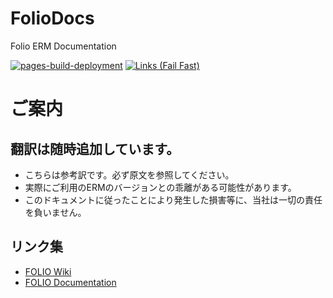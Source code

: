 # FolioDocs
Folio ERM Documentation

[![pages-build-deployment](https://github.com/EBSCO-Japan/FolioDocs/actions/workflows/pages/pages-build-deployment/badge.svg)](https://github.com/EBSCO-Japan/FolioDocs/actions/workflows/pages/pages-build-deployment) [![Links (Fail Fast)](https://github.com/EBSCO-Japan/FolioDocs/actions/workflows/links-fail-fast.yml/badge.svg)](https://github.com/EBSCO-Japan/FolioDocs/actions/workflows/links-fail-fast.yml)

# ご案内
## 翻訳は随時追加しています。
* こちらは参考訳です。必ず原文を参照してください。
* 実際にご利用のERMのバージョンとの乖離がある可能性があります。
* このドキュメントに従ったことにより発生した損害等に、当社は一切の責任を負いません。

## リンク集
* [FOLIO Wiki](https://wiki.folio.org/)
* [FOLIO Documentation](https://docs.folio.org/)

